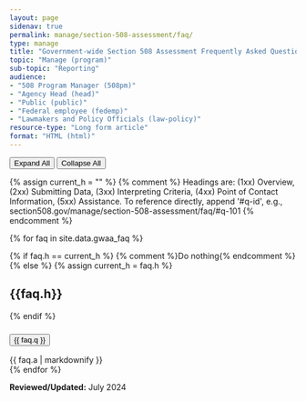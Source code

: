 ```yaml
---
layout: page
sidenav: true
permalink: manage/section-508-assessment/faq/
type: manage
title: "Government-wide Section 508 Assessment Frequently Asked Questions"
topic: "Manage (program)"
sub-topic: "Reporting"
audience:
- "508 Program Manager (508pm)"
- "Agency Head (head)"
- "Public (public)"
- "Federal employee (fedemp)"
- "Lawmakers and Policy Officials (law-policy)"
resource-type: "Long form article"
format: "HTML (html)"
---
```

<!-- Expand/Collapse All "Understanding" Content -->
<div class="margin-bottom-3">
    <button id="expand-all" class="usa-button">Expand All</button>
    <button id="collapse-all" class="usa-button">Collapse All</button>
</div>

{% assign current_h = "" %} 
{% comment %} Headings are: (1xx) Overview, (2xx) Submitting Data, (3xx) Interpreting Criteria, (4xx) Point of Contact Information, (5xx) Assistance. To reference directly, append '#q-id', e.g., section508.gov/manage/section-508-assessment/faq/#q-101 {% endcomment %}

{% for faq in site.data.gwaa_faq %}

{% if faq.h == current_h %} 
    {% comment %}Do nothing{% endcomment %}
{% else %}
{% assign current_h = faq.h %}
<h2>{{faq.h}}</h2>
{% endif %}
<div class="usa-accordion">
    <h3 class="usa-accordion__heading faq_heading" id="q-{{ faq.id }}">
        <button type="button" class="usa-accordion__button faq_button" aria-expanded="false" aria-controls="a-{{ faq.id }}">
        {{ faq.q }}
        </button>
    </h3>
    <div id="a-{{ faq.id }}" class="usa-accordion__content faq_content usa-prose">
        <div class="margin-x-auto">
        {{ faq.a | markdownify }}
        </div>
    </div>
</div>
{% endfor %}

**Reviewed/Updated:** July 2024

<!-- Expand/Collapse All Understanding Content script -->
<script>
    $("#expand-all").on("click", function (){
        $(".faq_button").attr("aria-expanded", "true");
        $(".faq_content").removeAttr("hidden");
    });
    $("#collapse-all").on("click", function (){
        $(".faq_button").attr("aria-expanded", "false");
        $(".faq_content").attr("hidden","");
    });
</script>

<!-- Unhide hash/anchor from external url (#q-id, e.g., #q-2) -->
<script>
    $(function(){
        var window_hash = window.location.hash;
        if ($(window_hash).hasClass("faq_heading")){
            let a_hash = window_hash.replace("q", "a");
            $(a_hash).removeAttr("hidden");
            $(a_hash).prev().children(".faq_button").attr("aria-expanded", "true");
        }
    });
</script>